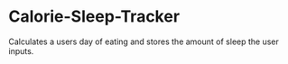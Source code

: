# Calorie-Sleep-Tracker
Calculates a users day of eating and stores the amount of sleep the user inputs.
